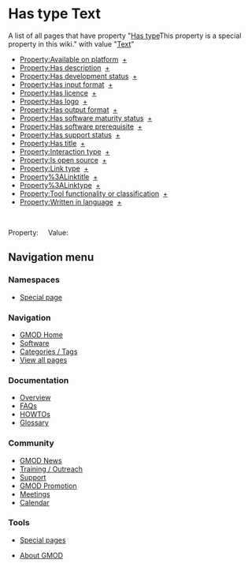 



<span id="top"></span>




# <span dir="auto">Has type Text</span>






A list of all pages that have property "<span class="smw-highlighter"
data-type="1" state="inline"
data-title="Property"><span class="smwbuiltin">[Has
type](/wiki/Property%3AHas_type "Property:Has type")</span><span class="smwttcontent">This
property is a special property in this wiki.</span></span>" with value
"[Text](/wiki/Special%3ATypes/Text "Special%3ATypes/Text")"  

- [Property:Available on
  platform](/wiki/Property%3AAvailable_on_platform "Property:Available on platform")  <span class="smwbrowse">[+](/wiki/Special%3ABrowse/Property%3AAvailable-20on-20platform "Special%3ABrowse/Property%3AAvailable-20on-20platform")</span>
- [Property:Has
  description](/wiki/Property%3AHas_description "Property:Has description")  <span class="smwbrowse">[+](/wiki/Special%3ABrowse/Property%3AHas-20description "Special%3ABrowse/Property%3AHas-20description")</span>
- [Property:Has development
  status](/wiki/Property%3AHas_development_status "Property:Has development status")  <span class="smwbrowse">[+](/wiki/Special%3ABrowse/Property%3AHas-20development-20status "Special%3ABrowse/Property%3AHas-20development-20status")</span>
- [Property:Has input
  format](/wiki/Property%3AHas_input_format "Property:Has input format")  <span class="smwbrowse">[+](/wiki/Special%3ABrowse/Property%3AHas-20input-20format "Special%3ABrowse/Property%3AHas-20input-20format")</span>
- [Property:Has
  licence](/wiki/Property%3AHas_licence "Property:Has licence")  <span class="smwbrowse">[+](/wiki/Special%3ABrowse/Property%3AHas-20licence "Special%3ABrowse/Property%3AHas-20licence")</span>
- [Property:Has
  logo](/wiki/Property%3AHas_logo "Property:Has logo")  <span class="smwbrowse">[+](/wiki/Special%3ABrowse/Property%3AHas-20logo "Special%3ABrowse/Property%3AHas-20logo")</span>
- [Property:Has output
  format](/wiki/Property%3AHas_output_format "Property:Has output format")  <span class="smwbrowse">[+](/wiki/Special%3ABrowse/Property%3AHas-20output-20format "Special%3ABrowse/Property%3AHas-20output-20format")</span>
- [Property:Has software maturity
  status](/wiki/Property%3AHas_software_maturity_status "Property:Has software maturity status")  <span class="smwbrowse">[+](/wiki/Special%3ABrowse/Property%3AHas-20software-20maturity-20status "Special%3ABrowse/Property%3AHas-20software-20maturity-20status")</span>
- [Property:Has software
  prerequisite](/wiki/Property%3AHas_software_prerequisite "Property:Has software prerequisite")  <span class="smwbrowse">[+](/wiki/Special%3ABrowse/Property%3AHas-20software-20prerequisite "Special%3ABrowse/Property%3AHas-20software-20prerequisite")</span>
- [Property:Has support
  status](/wiki/Property%3AHas_support_status "Property:Has support status")  <span class="smwbrowse">[+](/wiki/Special%3ABrowse/Property%3AHas-20support-20status "Special%3ABrowse/Property%3AHas-20support-20status")</span>
- [Property:Has
  title](/wiki/Property%3AHas_title "Property:Has title")  <span class="smwbrowse">[+](/wiki/Special%3ABrowse/Property%3AHas-20title "Special%3ABrowse/Property%3AHas-20title")</span>
- [Property:Interaction
  type](/wiki/Property%3AInteraction_type "Property:Interaction type")  <span class="smwbrowse">[+](/wiki/Special%3ABrowse/Property%3AInteraction-20type "Special%3ABrowse/Property%3AInteraction-20type")</span>
- [Property:Is open
  source](/wiki/Property%3AIs_open_source "Property:Is open source")  <span class="smwbrowse">[+](/wiki/Special%3ABrowse/Property%3AIs-20open-20source "Special%3ABrowse/Property%3AIs-20open-20source")</span>
- [Property:Link
  type](/wiki/Property%3ALink_type "Property:Link type")  <span class="smwbrowse">[+](/wiki/Special%3ABrowse/Property%3ALink-20type "Special%3ABrowse/Property%3ALink-20type")</span>
- [Property%3ALinktitle](/wiki/Property%3ALinktitle "Property%3ALinktitle")  <span class="smwbrowse">[+](/wiki/Special%3ABrowse/Property%3ALinktitle "Special%3ABrowse/Property%3ALinktitle")</span>
- [Property%3ALinktype](/wiki/Property%3ALinktype "Property%3ALinktype")  <span class="smwbrowse">[+](/wiki/Special%3ABrowse/Property%3ALinktype "Special%3ABrowse/Property%3ALinktype")</span>
- [Property:Tool functionality or
  classification](/wiki/Property%3ATool_functionality_or_classification "Property:Tool functionality or classification")  <span class="smwbrowse">[+](/wiki/Special%3ABrowse/Property%3ATool-20functionality-20or-20classification "Special%3ABrowse/Property%3ATool-20functionality-20or-20classification")</span>
- [Property:Written in
  language](/wiki/Property%3AWritten_in_language "Property:Written in language")  <span class="smwbrowse">[+](/wiki/Special%3ABrowse/Property%3AWritten-20in-20language "Special%3ABrowse/Property%3AWritten-20in-20language")</span>

 

Property:     Value:








## Navigation menu



### Namespaces

- <span id="ca-nstab-special">[Special
  page](/wiki/Special%3ASearchByProperty/Has-20type/Text "This is a special page, you cannot edit the page itself")</span>






### Navigation



- <span id="n-GMOD-Home">[GMOD Home](/wiki/Main_Page)</span>
- <span id="n-Software">[Software](/wiki/GMOD_Components)</span>
- <span id="n-Categories-.2F-Tags">[Categories /
  Tags](/wiki/Categories)</span>
- <span id="n-View-all-pages">[View all
  pages](/wiki/Special:AllPages)</span>




### Documentation



- <span id="n-Overview">[Overview](/wiki/Overview)</span>
- <span id="n-FAQs">[FAQs](/wiki/Category%3AFAQ)</span>
- <span id="n-HOWTOs">[HOWTOs](/wiki/Category%3AHOWTO)</span>
- <span id="n-Glossary">[Glossary](/wiki/Glossary)</span>




### Community



- <span id="n-GMOD-News">[GMOD News](/wiki/GMOD_News)</span>
- <span id="n-Training-.2F-Outreach">[Training /
  Outreach](/wiki/Training_and_Outreach)</span>
- <span id="n-Support">[Support](/wiki/Support)</span>
- <span id="n-GMOD-Promotion">[GMOD
  Promotion](/wiki/GMOD_Promotion)</span>
- <span id="n-Meetings">[Meetings](/wiki/Meetings)</span>
- <span id="n-Calendar">[Calendar](/wiki/Calendar)</span>




### Tools



- <span id="t-specialpages"><a href="/wiki/Special%3ASpecialPages" accesskey="q"
  title="A list of all special pages [q]">Special pages</a></span>






- <span id="footer-places-about">[About
  GMOD](/wiki/GMOD%3AAbout "GMOD%3AAbout")</span>

<!-- -->




